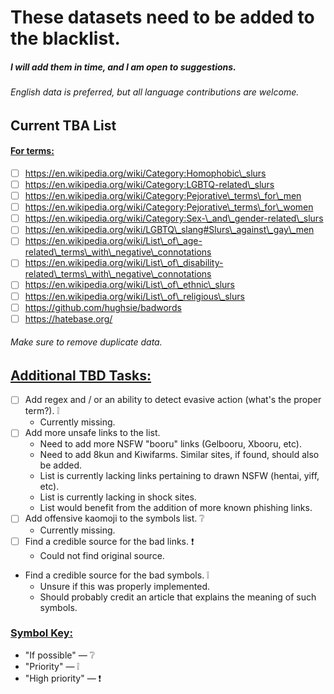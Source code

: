 # **These datasets need to be added to the blacklist.**

##### I will add them in time, and I am open to suggestions.

###### *English data is preferred, but all language contributions are welcome.*

## <b>Current TBA List</b>

#### <ins>For terms:</ins>
* [ ] https://en.wikipedia.org/wiki/Category:Homophobic\_slurs
* [ ] https://en.wikipedia.org/wiki/Category:LGBTQ-related\_slurs
* [ ] https://en.wikipedia.org/wiki/Category:Pejorative\_terms\_for\_men
* [ ] https://en.wikipedia.org/wiki/Category:Pejorative\_terms\_for\_women
* [ ] https://en.wikipedia.org/wiki/Category:Sex-\_and\_gender-related\_slurs
* [ ] https://en.wikipedia.org/wiki/LGBTQ\_slang#Slurs\_against\_gay\_men
* [ ] https://en.wikipedia.org/wiki/List\_of\_age-related\_terms\_with\_negative\_connotations
* [ ] https://en.wikipedia.org/wiki/List\_of\_disability-related\_terms\_with\_negative\_connotations
* [ ] https://en.wikipedia.org/wiki/List\_of\_ethnic\_slurs
* [ ] https://en.wikipedia.org/wiki/List\_of\_religious\_slurs
* [ ] https://github.com/hughsie/badwords
* [ ] https://hatebase.org/

###### Make sure to remove duplicate data.

## <ins>Additional TBD Tasks:</ins> 
* [ ] Add regex and / or an ability to detect evasive action (what's the proper term?). ❕
  * Currently missing.
* [ ] Add more unsafe links to the list.
  * Need to add more NSFW "booru" links (Gelbooru, Xbooru, etc).
  * Need to add 8kun and Kiwifarms. Similar sites, if found, should also be added.
  * List is currently lacking links pertaining to drawn NSFW (hentai, yiff, etc).
  * List is currently lacking in shock sites.
  * List would benefit from the addition of more known phishing links.
* [ ] Add offensive kaomoji to the symbols list. ❔
  * Currently missing. 
* [ ] Find a credible source for the bad links. ❗
  * Could not find original source.
* Find a credible source for the bad symbols. ❕
  * Unsure if this was properly implemented.
  * Should probably credit an article that explains the meaning of such symbols. 

### <ins>Symbol Key:</ins>
* "If possible" — ❔
* "Priority" — ❕
* "High priority" — ❗

